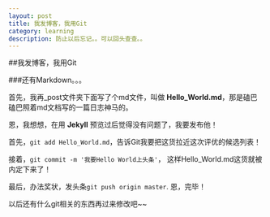 ```yaml
---
layout: post
title: 我发博客，我用Git
category: learning
description: 防止以后忘记。。可以回头查查。。
---
```


##我发博客，我用Git

###还有Markdown。。。

首先，我再_post文件夹下面写了个md文件，叫做 **Hello_World.md**，那是磕巴磕巴照着md文档写的一篇日志神马的。

恩，我想想，在用 **Jekyll** 预览过后觉得没有问题了，我要发布他！

首先，`git add Hello_World.md`，告诉Git我要把这货拉近这次评优的候选列表！

接着，`git commit -m '我要Hello World上头条'`， 这样Hello_World.md这货就被内定下来了！

最后，办法奖状，发头条`git push origin master`. 恩，完毕！

以后还有什么git相关的东西再过来修改吧~~


